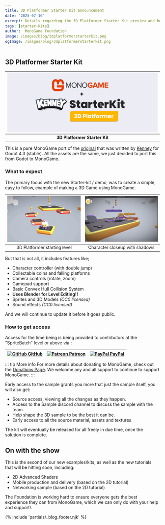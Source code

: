 ```yaml
---
title: 3D Platformer Starter Kit announcement
date: "2025-07-16"
excerpt: Details regarding the 3D Platformer Starter Kit preview and how to get access to it.
tags: [starter-kits]
author:  MonoGame Foundation
image: /images/blog/3dplatformerstarterkit.png
ogImage: /images/blog/3dplatformerstarterkit.png
---
```


## 3D Platformer Starter Kit

| ![3D Platformer Starter Kit](images/2025-07-16/3DPlatformerStarterKit.png) |
| :--: |
|  **3D Platformer Starter Kit** |

This is a pure MonoGame port of the [original](https://github.com/KenneyNL/Starter-Kit-3D-Platformer) that was written by [Kenney](https://www.kenney.nl/starter-kits) for Godot 4.3 (stable).
All the assets are the same, we just decided to port this from Godot to MonoGame.

### What to expect

The primary focus with the new Starter-kit / demo, was to create a simple, easy to follow, example of making a 3D Game using MonoGame.

|![Screenshot1](images/2025-07-16/3DPlatformerStarterKit.gif)|![Screenshot2](images/2025-07-16/OnAPlatform.png)|
|:-:|:-:|
|3D Platformer starting level|Character closeup with shadows|

But that is not all, it includes features like;

* Character controller (with double jump)
* Collectable coins and falling platforms
* Camera controls (rotate, zoom)
* Gamepad support
* Basic Convex Hull Collision System
* **Uses Blender for Level Editing!!**
* Sprites and 3D Models _(CC0 licensed)_
* Sound effects _(CC0 licensed)_

And we will continue to update it before it goes public.

### How to get access

Access for the time being is being provided to contributors at the "SpriteBatch" level or above via :

|[![GitHub](https://cdn.worldvectorlogo.com/logos/github-icon-2.svg) GitHub](https://github.com/sponsors/MonoGame)|[![Patreon](https://cdn.worldvectorlogo.com/logos/patreon-1.svg) Patreon](https://www.patreon.com/bePatron?u=3142012)|[![PayPal](https://cdn.worldvectorlogo.com/logos/paypal-4.svg) PayPal](https://www.patreon.com/bePatron?u=3142012)|
|:-:|:-:|:-:|

::: tip More info
For more details about donating to MonoGame, check out the [Donations Page](https://monogame.net/donate/).  We welcome any and all support to continue to support MonoGame.
:::

Early access to the sample grants you more that just the sample itself, you will also get:

* Source access, viewing all the changes as they happen.
* Access to the Sample discord channel to discuss the sample with the team.
* Help shape the 3D sample to be the best it can be.
* Early access to all the source material, assets and textures.

The kit will eventually be released for all freely in due time, once the solution is complete.

## On with the show

This is the second of our new examples/kits, as well as the new tutorials that will be hitting soon, including:

* 2D Advanced Shaders
* Mobile production and delivery (based on the 2D tutorial)
* Networking sample (based on the 2D tutorial)

The Foundation is working hard to ensure everyone gets the best experience they can from MonoGame, which we can only do with your help and support!.

{% include 'partials/_blog_footer.njk' %}
